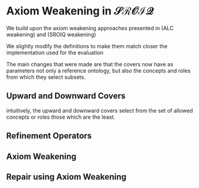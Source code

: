 # Axiom Weakening in $\mathcal{SROIQ}$

We build upon the axiom weakening approaches presented in (ALC weakening) and (SROIQ weakening)

We slightly modify the definitions to make them match closer the implementation used for the evaluation

The main changes that were made are that the covers now have as parameters not only a reference ontology, but also the concepts and roles from which they select subsets.

## Upward and Downward Covers

intuitively, the upward and downward covers select from the set of allowed concepts or roles those which are the least.

## Refinement Operators

## Axiom Weakening

## Repair using Axiom Weakening
